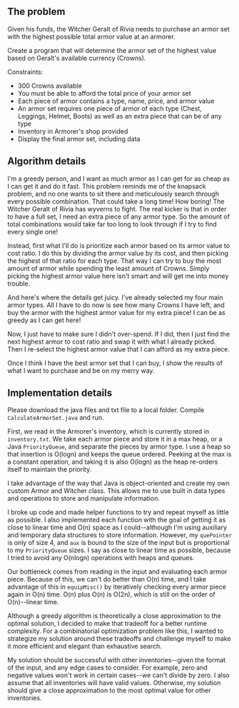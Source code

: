## The problem

Given his funds, the Witcher Geralt of Rivia needs to purchase an armor set with the highest possible total armor value at an armorer.

Create a program that will determine the armor set of the highest value based on Geralt's available currency (Crowns).

Constraints:
* 300 Crowns available
* You must be able to afford the total price of your armor set
* Each piece of armor contains a type, name, price, and armor value
* An armor set requires one piece of armor of each type (Chest, Leggings, Helmet, Boots) as well as an extra piece that can be of any type
* Inventory in Armorer's shop provided
* Display the final armor set, including data

## Algorithm details

I'm a greedy person, and I want as much armor as I can get for as cheap as I can get it and do it fast. This problem reminds me of the knapsack problem, and no one wants to sit there and meticulously search through every possible combination. That could take a long time! How boring! The Witcher Geralt of Rivia has wyverns to fight. The real kicker is that in order to have a full set, I need an extra piece of any armor type. So the amount of total combinations would take far too long to look through if I try to find every single one!

Instead, first what I'll do is prioritize each armor based on its armor value to cost ratio. I do this by dividing the armor value by its cost, and then picking the highest of that ratio for each type. That way I can try to buy the most amount of armor while spending the least amount of Crowns. Simply picking the highest armor value here isn't smart and will get me into money trouble.

And here's where the details get juicy. I've already selected my four main armor types. All I have to do now is see how many Crowns I have left, and buy the armor with the highest armor value for my extra piece! I can be as greedy as I can get here!

Now, I just have to make sure I didn't over-spend. If I did, then I just find the next highest armor to cost ratio and swap it with what I already picked. Then I re-select the highest armor value that I can afford as my extra piece.

Once I think I have the best armor set that I can buy, I show the results of what I want to purchase and be on my merry way.

## Implementation details

Please download the java files and txt file to a local folder. Compile `CalculateArmorSet.java` and run.

First, we read in the Armorer's inventory, which is currently stored in `inventory.txt`. We take each armor piece and store it in a max heap, or a Java `PriorityQueue`, and separate the pieces by armor type. I use a heap so that insertion is O(logn) and keeps the queue ordered. Peeking at the max is a constant operation, and taking it is also O(logn) as the heap re-orders itself to maintain the priority.

I take advantage of the way that Java is object-oriented and create my own custom Armor and Witcher class. This allows me to use built in data types and operations to store and manipulate information.

I broke up code and made helper functions to try and repeat myself as little as possible. I also implemented each function with the goal of getting it as close to linear time and O(n) space as I could--although I'm using auxiliary and temporary data structures to store information. However, my `quePointer` is only of size 4, and `aux` is bound to the size of the input but is proportional to my `PriorityQueue` sizes. I say as close to linear time as possible, because I tried to avoid any O(nlogn) operations with heaps and queues.

Our bottleneck comes from reading in the input and evaluating each armor piece. Because of this, we can't do better than O(n) time, and I take advantage of this in `equipMisc()` by iteratively checking every armor piece again in O(n) time. O(n) plus O(n) is O(2n), which is still on the order of O(n)--linear time.

Although a greedy algorithm is theoretically a close approximation to the optimal solution, I decided to make that tradeoff for a better runtime complexity. For a combinatorial optimization problem like this, I wanted to strategize my solution around these tradeoffs and challenge myself to make it more efficient and elegant than exhaustive search.

My solution should be successful with other inventories--given the format of the input, and any edge cases to consider. For example, zero and negative values won't work in certain cases--we can't divide by zero. I also assume that all inventories will have valid values. Otherwise, my solution should give a close approximation to the most optimal value for other inventories.
